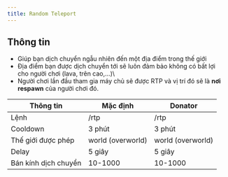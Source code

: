 ```yaml
---
title: Random Teleport
---
```


## Thông tin

- Giúp bạn dịch chuyển ngẫu nhiên đến một địa điểm trong thế giới
- Địa điểm bạn được dịch chuyển tới sẽ luôn đảm bảo không có bất lợi cho người chơi (lava, trên cao,...)\
- Người chơi lần đầu tham gia máy chủ sẽ được RTP và vị trí đó sẽ là **nơi respawn** của người chơi đó.

| Thông tin            | Mặc định          | Donator           |
|----------------------|-------------------|-------------------|
| Lệnh                 | /rtp              | /rtp              |
| Cooldown             | 3 phút            | 3 phút            |
| Thế giới được phép   | world (overworld) | world (overworld) |
| Delay                | 5 giây            | 5 giây            |
| Bán kính dịch chuyển | 10-1000           | 10-1000           |
